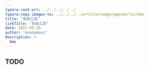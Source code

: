 ```yaml
---
typora-root-url: ../../../../../
typora-copy-images-to: ../../../../article/image/app/merlin/kms
title: "系统工具"
linkTitle: "系统工具"
date: 2021-09-20
author: "anonymous"
description: >
  kms
---
```


## TODO


